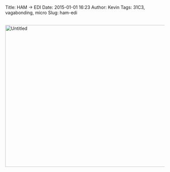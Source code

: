 Title: HAM -> EDI
Date: 2015-01-01 16:23
Author: Kevin
Tags: 31C3, vagabonding, micro
Slug: ham-edi

<br /><a data-flickr-embed="true" href="https://www.flickr.com/photos/Kevinisageek/23393215426/in/album-72157659518140073/" title="Untitled"><img src="https://farm1.staticflickr.com/668/23393215426_4dbfeba31c_c.jpg" width="800" height="450" alt="Untitled" /></a>